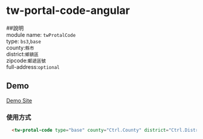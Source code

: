 # tw-portal-code-angular

##說明   
module name: `twProtalCode`  
type: `bs3`,`base`   
county:`縣市`  
district:`鄉鎮區`  
zipcode:`郵遞區號`  
full-address:`optional`



## Demo   

<a href="https://github.com/ChangYinShung/tw-portal-code-angular/tree/master/src/SamplePorject/wwwroot">Demo Site</a>
### 使用方式   

``` html
  <tw-protal-code type="base" county="Ctrl.County" district="Ctrl.District" zipcode="Ctrl.ZipCode" full-address="Ctrl.FullAddress"></tw-protal-code>
```
